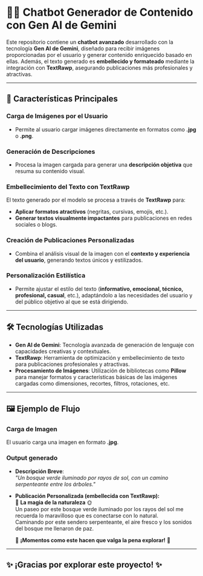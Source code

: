 # 🌟🤖 Chatbot Generador de Contenido con Gen AI de Gemini

Este repositorio contiene un **chatbot avanzado** desarrollado con la tecnología **Gen AI de Gemini**, diseñado para recibir imágenes proporcionadas por el usuario y generar contenido enriquecido basado en ellas. Además, el texto generado es **embellecido y formateado** mediante la integración con **TextRawp**, asegurando publicaciones más profesionales y atractivas.

---

## 🚀 **Características Principales**

### **Carga de Imágenes por el Usuario**
- Permite al usuario cargar imágenes directamente en formatos como **.jpg** o **.png**.

### **Generación de Descripciones**
- Procesa la imagen cargada para generar una **descripción objetiva** que resuma su contenido visual.

### **Embellecimiento del Texto con TextRawp**
El texto generado por el modelo se procesa a través de **TextRawp** para:
- **Aplicar formatos atractivos** (negritas, cursivas, emojis, etc.).
- **Generar textos visualmente impactantes** para publicaciones en redes sociales o blogs.

### **Creación de Publicaciones Personalizadas**
- Combina el análisis visual de la imagen con el **contexto y experiencia del usuario**, generando textos únicos y estilizados.

### **Personalización Estilística**
- Permite ajustar el estilo del texto (**informativo, emocional, técnico, profesional, casual**, etc.), adaptándolo a las necesidades del usuario y del público objetivo al que se está dirigiendo.

---

## 🛠️ **Tecnologías Utilizadas**

- **Gen AI de Gemini**: Tecnología avanzada de generación de lenguaje con capacidades creativas y contextuales.
- **TextRawp**: Herramienta de optimización y embellecimiento de texto para publicaciones profesionales y atractivas.
- **Procesamiento de Imágenes**: Utilización de bibliotecas como **Pillow** para manejar formatos y características básicas de las imágenes cargadas como dimensiones, recortes, filtros, rotaciones, etc.

---

## 🖼️ **Ejemplo de Flujo**

### **Carga de Imagen**
El usuario carga una imagen en formato **.jpg**.

### **Output generado**
- **Descripción Breve**:  
  *"Un bosque verde iluminado por rayos de sol, con un camino serpenteante entre los árboles."*

- **Publicación Personalizada (embellecida con TextRawp):**  
  🌿 **La magia de la naturaleza** 🌞  
  Un paseo por este bosque verde iluminado por los rayos del sol me recuerda lo maravilloso que es conectarse con lo natural.  
  Caminando por este sendero serpenteante, el aire fresco y los sonidos del bosque me llenaron de paz.  

  🌟 **¡Momentos como este hacen que valga la pena explorar!** 🌳

---

## ✨ **¡Gracias por explorar este proyecto!** ✨
